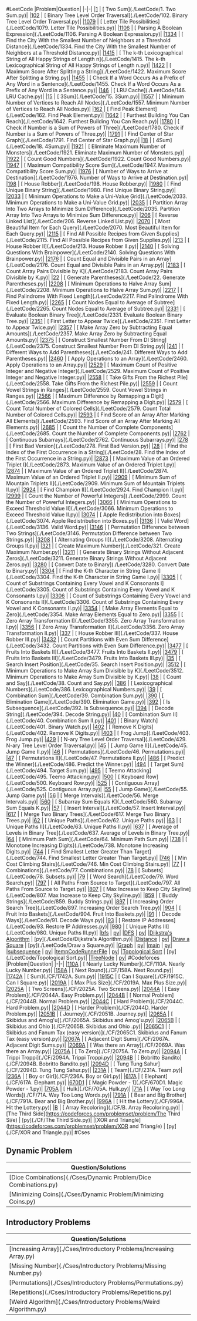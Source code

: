 #LeetCode
|Problem|Question|
|-|-|
|[1](https://leetcode.com/problems/two-sum
) | [ Two Sum](./LeetCode/1. Two Sum.py)|
|[102]() | [ Binary Tree Level Order Traversal](./LeetCode/102. Binary Tree Level Order Traversal.py)|
|[1079]() | [ Letter Tile Possibilities](./LeetCode/1079. Letter Tile Possibilities.py)|
|[1106]() | [ Parsing A Boolean Expression](./LeetCode/1106. Parsing A Boolean Expression.py)|
|[1334]() | [ Find the City With the Smallest Number of Neighbors at a Threshold Distance](./LeetCode/1334. Find the City With the Smallest Number of Neighbors at a Threshold Distance.py)|
|[1415]() | [ The k-th Lexicographical String of All Happy Strings of Length n](./LeetCode/1415. The k-th Lexicographical String of All Happy Strings of Length n.py)|
|[1422](https://leetcode.com/problems/maximum-score-after-splitting-a-string
) | [ Maximum Score After Splitting a String](./LeetCode/1422. Maximum Score After Splitting a String.py)|
|[1455]() | [ Check If a Word Occurs As a Prefix of Any Word in a Sentence](./LeetCode/1455. Check If a Word Occurs As a Prefix of Any Word in a Sentence.py)|
|[146]() | [ LRU Cache](./LeetCode/146. LRU Cache.py)|
|[15](https://leetcode.com/problems/two-sum
) | [ 3Sum](./LeetCode/15. 3Sum.py)|
|[1557]() | [ Minimum Number of Vertices to Reach All Nodes](./LeetCode/1557. Minimum Number of Vertices to Reach All Nodes.py)|
|[162](https://leetcode.com/problems/first-bad-version/
) | [ Find Peak Element](./LeetCode/162. Find Peak Element.py)|
|[1642]() | [ Furthest Building You Can Reach](./LeetCode/1642. Furthest Building You Can Reach.py)|
|[1780]() | [ Check if Number is a Sum of Powers of Three](./LeetCode/1780. Check if Number is a Sum of Powers of Three.py)|
|[1791]() | [ Find Center of Star Graph](./LeetCode/1791. Find Center of Star Graph.py)|
|[18](https://leetcode.com/problems/4sum
) | [ 4Sum](./LeetCode/18. 4Sum.py)|
|[1921]() | [ Eliminate Maximum Number of Monsters](./LeetCode/1921. Eliminate Maximum Number of Monsters.py)|
|[1922]() | [ Count Good Numbers](./LeetCode/1922. Count Good Numbers.py)|
|[1947]() | [ Maximum Compatibility Score Sum](./LeetCode/1947. Maximum Compatibility Score Sum.py)|
|[1976]() | [ Number of Ways to Arrive at Destination](./LeetCode/1976. Number of Ways to Arrive at Destination.py)|
|[198]() | [ House Robber](./LeetCode/198. House Robber.py)|
|[1980]() | [ Find Unique Binary String](./LeetCode/1980. Find Unique Binary String.py)|
|[2033]() | [ Minimum Operations to Make a Uni-Value Grid](./LeetCode/2033. Minimum Operations to Make a Uni-Value Grid.py)|
|[2035]() | [ Partition Array Into Two Arrays to Minimize Sum Difference](./LeetCode/2035. Partition Array Into Two Arrays to Minimize Sum Difference.py)|
|[206](https://leetcode.com/problems/reverse-linked-list
) | [ Reverse Linked List](./LeetCode/206. Reverse Linked List.py)|
|[2070]() | [ Most Beautiful Item for Each Query](./LeetCode/2070. Most Beautiful Item for Each Query.py)|
|[2115]() | [ Find All Possible Recipes from Given Supplies](./LeetCode/2115. Find All Possible Recipes from Given Supplies.py)|
|[213]() | [ House Robber II](./LeetCode/213. House Robber II.py)|
|[2140]() | [ Solving Questions With Brainpower](./LeetCode/2140. Solving Questions With Brainpower.py)|
|[2176]() | [ Count Equal and Divisible Pairs in an Array](./LeetCode/2176. Count Equal and Divisible Pairs in an Array.py)|
|[2183]() | [ Count Array Pairs Divisible by K](./LeetCode/2183. Count Array Pairs Divisible by K.py)|
|[22]() | [ Generate Parentheses](./LeetCode/22. Generate Parentheses.py)|
|[2208]() | [ Minimum Operations to Halve Array Sum](./LeetCode/2208. Minimum Operations to Halve Array Sum.py)|
|[2217]() | [ Find Palindrome With Fixed Length](./LeetCode/2217. Find Palindrome With Fixed Length.py)|
|[2265]() | [ Count Nodes Equal to Average of Subtree](./LeetCode/2265. Count Nodes Equal to Average of Subtree.py)|
|[2331]() | [ Evaluate Boolean Binary Tree](./LeetCode/2331. Evaluate Boolean Binary Tree.py)|
|[2351](https://leetcode.com/problems/first-letter-to-appear-twice
) | [ First Letter to Appear Twice](./LeetCode/2351. First Letter to Appear Twice.py)|
|[2357]() | [ Make Array Zero by Subtracting Equal Amounts](./LeetCode/2357. Make Array Zero by Subtracting Equal Amounts.py)|
|[2375]() | [ Construct Smallest Number From DI String](./LeetCode/2375. Construct Smallest Number From DI String.py)|
|[241]() | [ Different Ways to Add Parentheses](./LeetCode/241. Different Ways to Add Parentheses.py)|
|[2460]() | [ Apply Operations to an Array](./LeetCode/2460. Apply Operations to an Array.py)|
|[2529]() | [ Maximum Count of Positive Integer and Negative Integer](./LeetCode/2529. Maximum Count of Positive Integer and Negative Integer.py)|
|[2558](https://leetcode.com/problems/take-gifts-from-the-richest-pile
) | [ Take Gifts From the Richest Pile](./LeetCode/2558. Take Gifts From the Richest Pile.py)|
|[2559](https://leetcode.com/problems/count-vowel-strings-in-ranges
) | [ Count Vowel Strings in Ranges](./LeetCode/2559. Count Vowel Strings in Ranges.py)|
|[2566]() | [ Maximum Difference by Remapping a Digit](./LeetCode/2566. Maximum Difference by Remapping a Digit.py)|
|[2579]() | [ Count Total Number of Colored Cells](./LeetCode/2579. Count Total Number of Colored Cells.py)|
|[2593](https://leetcode.com/problems/find-score-of-an-array-after-marking-all-elements
) | [ Find Score of an Array After Marking All Elements](./LeetCode/2593. Find Score of an Array After Marking All Elements.py)|
|[2685]() | [ Count the Number of Complete Components](./LeetCode/2685. Count the Number of Complete Components.py)|
|[2762](https://leetcode.com/problems/continuous-subarrays
) | [ Continuous Subarrays](./LeetCode/2762. Continuous Subarrays.py)|
|[278](https://leetcode.com/problems/first-bad-version/
) | [ First Bad Version](./LeetCode/278. First Bad Version.py)|
|[28]() | [ Find the Index of the First Occurrence in a String](./LeetCode/28. Find the Index of the First Occurrence in a String.py)|
|[2873]() | [ Maximum Value of an Ordered Triplet I](./LeetCode/2873. Maximum Value of an Ordered Triplet I.py)|
|[2874]() | [ Maximum Value of an Ordered Triplet II](./LeetCode/2874. Maximum Value of an Ordered Triplet II.py)|
|[2909]() | [ Minimum Sum of Mountain Triplets II](./LeetCode/2909. Minimum Sum of Mountain Triplets II.py)|
|[2924]() | [ Find Champion II](./LeetCode/2924. Find Champion II.py)|
|[2999]() | [ Count the Number of Powerful Integers](./LeetCode/2999. Count the Number of Powerful Integers.py)|
|[3066]() | [ Minimum Operations to Exceed Threshold Value II](./LeetCode/3066. Minimum Operations to Exceed Threshold Value II.py)|
|[3074]() | [ Apple Redistribution into Boxes](./LeetCode/3074. Apple Redistribution into Boxes.py)|
|[3136]() | [ Valid Word](./LeetCode/3136. Valid Word.py)|
|[3146]() | [ Permutation Difference between Two Strings](./LeetCode/3146. Permutation Difference between Two Strings.py)|
|[3208]() | [ Alternating Groups II](./LeetCode/3208. Alternating Groups II.py)|
|[321]() | [ Create Maximum Number](./LeetCode/321. Create Maximum Number.py)|
|[3211]() | [ Generate Binary Strings Without Adjacent Zeros](./LeetCode/3211. Generate Binary Strings Without Adjacent Zeros.py)|
|[3280]() | [ Convert Date to Binary](./LeetCode/3280. Convert Date to Binary.py)|
|[3304]() | [ Find the K-th Character in String Game I](./LeetCode/3304. Find the K-th Character in String Game I.py)|
|[3305]() | [ Count of Substrings Containing Every Vowel and K Consonants I](./LeetCode/3305. Count of Substrings Containing Every Vowel and K Consonants I.py)|
|[3306]() | [ Count of Substrings Containing Every Vowel and K Consonants II](./LeetCode/3306. Count of Substrings Containing Every Vowel and K Consonants II.py)|
|[3354]() | [ Make Array Elements Equal to Zero](./LeetCode/3354. Make Array Elements Equal to Zero.py)|
|[3355]() | [ Zero Array Transformation I](./LeetCode/3355. Zero Array Transformation I.py)|
|[3356]() | [ Zero Array Transformation II](./LeetCode/3356. Zero Array Transformation II.py)|
|[337]() | [ House Robber III](./LeetCode/337. House Robber III.py)|
|[3432]() | [ Count Partitions with Even Sum Difference](./LeetCode/3432. Count Partitions with Even Sum Difference.py)|
|[3477]() | [ Fruits Into Baskets II](./LeetCode/3477. Fruits Into Baskets II.py)|
|[3479]() | [ Fruits Into Baskets III](./LeetCode/3479. Fruits Into Baskets III.py)|
|[35]() | [ Search Insert Position](./LeetCode/35. Search Insert Position.py)|
|[3512]() | [ Minimum Operations to Make Array Sum Divisible by K](./LeetCode/3512. Minimum Operations to Make Array Sum Divisible by K.py)|
|[38]() | [ Count and Say](./LeetCode/38. Count and Say.py)|
|[386]() | [ Lexicographical Numbers](./LeetCode/386. Lexicographical Numbers.py)|
|[39]() | [ Combination Sum](./LeetCode/39. Combination Sum.py)|
|[390]() | [ Elimination Game](./LeetCode/390. Elimination Game.py)|
|[392](https://leetcode.com/problems/is-subsequence
) | [ Is Subsequence](./LeetCode/392. Is Subsequence.py)|
|[394]() | [ Decode String](./LeetCode/394. Decode String.py)|
|[40]() | [ Combination Sum II](./LeetCode/40. Combination Sum II.py)|
|[401]() | [ Binary Watch](./LeetCode/401. Binary Watch.py)|
|[402]() | [ Remove K Digits](./LeetCode/402. Remove K Digits.py)|
|[403]() | [ Frog Jump](./LeetCode/403. Frog Jump.py)|
|[429]() | [ N-ary Tree Level Order Traversal](./LeetCode/429. N-ary Tree Level Order Traversal.py)|
|[45]() | [ Jump Game II](./LeetCode/45. Jump Game II.py)|
|[46]() | [ Permutations](./LeetCode/46. Permutations.py)|
|[47]() | [ Permutations II](./LeetCode/47. Permutations II.py)|
|[486]() | [ Predict the Winner](./LeetCode/486. Predict the Winner.py)|
|[494](https://leetcode.com/problems/target-sum
) | [ Target Sum](./LeetCode/494. Target Sum.py)|
|[495]() | [ Teemo Attacking](./LeetCode/495. Teemo Attacking.py)|
|[500](https://leetcode.com/problems/keyboard-row
) | [ Keyboard Row](./LeetCode/500. Keyboard Row.py)|
|[525]() | [ Contiguous Array](./LeetCode/525. Contiguous Array.py)|
|[55]() | [ Jump Game](./LeetCode/55. Jump Game.py)|
|[56](https://leetcode.com/problems/merge-intervals/
) | [ Merge Intervals](./LeetCode/56. Merge Intervals.py)|
|[560]() | [ Subarray Sum Equals K](./LeetCode/560. Subarray Sum Equals K.py)|
|[57](https://leetcode.com/problems/insert-interval/
) | [ Insert Interval](./LeetCode/57. Insert Interval.py)|
|[617]() | [ Merge Two Binary Trees](./LeetCode/617. Merge Two Binary Trees.py)|
|[62]() | [ Unique Paths](./LeetCode/62. Unique Paths.py)|
|[63]() | [ Unique Paths II](./LeetCode/63. Unique Paths II.py)|
|[637]() | [ Average of Levels in Binary Tree](./LeetCode/637. Average of Levels in Binary Tree.py)|
|[64]() | [ Minimum Path Sum](./LeetCode/64. Minimum Path Sum.py)|
|[738]() | [ Monotone Increasing Digits](./LeetCode/738. Monotone Increasing Digits.py)|
|[744](https://leetcode.com/problems/first-bad-version
) | [ Find Smallest Letter Greater Than Target](./LeetCode/744. Find Smallest Letter Greater Than Target.py)|
|[746]() | [ Min Cost Climbing Stairs](./LeetCode/746. Min Cost Climbing Stairs.py)|
|[77]() | [ Combinations](./LeetCode/77. Combinations.py)|
|[78]() | [ Subsets](./LeetCode/78. Subsets.py)|
|[79]() | [ Word Search](./LeetCode/79. Word Search.py)|
|[797]() | [ All Paths From Source to Target](./LeetCode/797. All Paths From Source to Target.py)|
|[807]() | [ Max Increase to Keep City Skyline](./LeetCode/807. Max Increase to Keep City Skyline.py)|
|[859]() | [ Buddy Strings](./LeetCode/859. Buddy Strings.py)|
|[897]() | [ Increasing Order Search Tree](./LeetCode/897. Increasing Order Search Tree.py)|
|[904]() | [ Fruit Into Baskets](./LeetCode/904. Fruit Into Baskets.py)|
|[91]() | [ Decode Ways](./LeetCode/91. Decode Ways.py)|
|[93]() | [ Restore IP Addresses](./LeetCode/93. Restore IP Addresses.py)|
|[980]() | [ Unique Paths III](./LeetCode/980. Unique Paths III.py)|
|[bfs]() | [py](./LeetCode/bfs.py)|
|[DFS]() | [py](./LeetCode/DFS.py)|
|[Dijkstra's Algorithm]() | [py](./LeetCode/Dijkstra's Algorithm.py)|
|[Distance]() | [py](./LeetCode/Distance.py)|
|[Draw a Square]() | [py](./LeetCode/Draw a Square.py)|
|[Graph]() | [py](./LeetCode/Graph.py)|
|[main]() | [py](./LeetCode/main.py)|
|[subsequence]() | [py](./LeetCode/subsequence.py)|
|[tempCodeRunnerFile]() | [py](./LeetCode/tempCodeRunnerFile.py)|
|[Topological Sort]() | [py](./LeetCode/Topological Sort.py)|
|[TreeNode]() | [py](./LeetCode/TreeNode.py)|
#Codeforces
|Problem|Question|
|-|-|
|[110A](https://codeforces.com/problemset/problem/11/A) | [ Nearly Lucky Number](./CF/110A. Nearly Lucky Number.py)|
|[158A](https://codeforces.com/problemset/problem/15/A) | [ Next Round](./CF/158A. Next Round.py)|
|[1742A](https://codeforces.com/problemset/problem/174/A) | [ Sum](./CF/1742A. Sum.py)|
|[1915C](https://codeforces.com/problemset/problem/191/C) | [ Can I Square](./CF/1915C. Can I Square.py)|
|[2019A](https://codeforces.com/problemset/problem/201/A) | [ Max Plus Size](./CF/2019A. Max Plus Size.py)|
|[2025A](https://codeforces.com/problemset/problem/202/A) | [ Two Screens](./CF/2025A. Two Screens.py)|
|[2044A](https://codeforces.com/problemset/problem/204/A) | [ Easy Problem](./CF/2044A. Easy Problem.py)|
|[2044B](https://codeforces.com/problemset/problem/204/B) | [ Normal Problem](./CF/2044B. Normal Problem.py)|
|[2044C](https://codeforces.com/problemset/problem/204/C) | [ Hard Problem](./CF/2044C. Hard Problem.py)|
|[2044D](https://codeforces.com/problemset/problem/204/D) | [ Harder Problem](./CF/2044D. Harder Problem.py)|
|[2051B](https://codeforces.com/problemset/problem/205/B) | [ Journey](./CF/2051B. Journey.py)|
|[2065A](https://codeforces.com/problemset/problem/206/A) | [ Skibidus and Amog'u](./CF/2065A. Skibidus and Amog'u.py)|
|[2065B](https://codeforces.com/problemset/problem/206/B) | [ Skibidus and Ohio ](./CF/2065B. Skibidus and Ohio .py)|
|[2065C1](https://codeforces.com/problemset/problem/2065/1) | [ Skibidus and Fanum Tax (easy version)](./CF/2065C1. Skibidus and Fanum Tax (easy version).py)|
|[2067A](https://codeforces.com/problemset/problem/206/A) | [ Adjacent Digit Sums](./CF/2067A. Adjacent Digit Sums.py)|
|[2069A](https://codeforces.com/problemset/problem/206/A) | [ Was there an Array](./CF/2069A. Was there an Array.py)|
|[2075A](https://codeforces.com/problemset/problem/207/A) | [ To Zero](./CF/2075A. To Zero.py)|
|[2094A](https://codeforces.com/problemset/problem/209/A) | [ Trippi Troppi](./CF/2094A. Trippi Troppi.py)|
|[2094B](https://codeforces.com/problemset/problem/209/B) | [ Bobritto Bandito](./CF/2094B. Bobritto Bandito.py)|
|[2094D](https://codeforces.com/problemset/problem/209/D) | [ Tung Tung Sahur](./CF/2094D. Tung Tung Sahur.py)|
|[231A](https://codeforces.com/problemset/problem/23/A) | [ Team](./CF/231A. Team.py)|
|[236A](https://codeforces.com/problemset/problem/23/A) | [ Boy or Girl](./CF/236A. Boy or Girl.py)|
|[617A](https://codeforces.com/problemset/problem/61/A) | [ Elephant](./CF/617A. Elephant.py)|
|[670D1](https://codeforces.com/problemset/problem/670/1) | [ Magic Powder - 1](./CF/670D1. Magic Powder - 1.py)|
|[705A](https://codeforces.com/problemset/problem/70/A) | [ Hulk](./CF/705A. Hulk.py)|
|[71A](https://codeforces.com/problemset/problem/7/A) | [ Way Too Long Words](./CF/71A. Way Too Long Words.py)|
|[791A](https://codeforces.com/problemset/problem/79/A) | [ Bear and Big Brother](./CF/791A. Bear and Big Brother.py)|
|[996A](https://codeforces.com/problemset/problem/99/A) | [ Hit the Lottery](./CF/996A. Hit the Lottery.py)|
|[B](https://codeforces.com/problemset/problem//B) | [ Array Recoloring](./CF/B. Array Recoloring.py)|
|[The Third Side](https://codeforces.com/problemset/problem/The Third Si/e) | [py](./CF/The Third Side.py)|
|[XOR and Triangle](https://codeforces.com/problemset/problem/XOR and Triang/e) | [py](./CF/XOR and Triangle.py)|
#Cses
## Dynamic Problem
|Question/Solutions|
|-|
|[Dice Combinations](./Cses/Dynamic Problem/Dice Combinations.py)|
|[Minimizing Coins](./Cses/Dynamic Problem/Minimizing Coins.py)|
## Introductory Problems
|Question/Solutions|
|-|
|[Increasing Array](./Cses/Introductory Problems/Increasing Array.py)|
|[Missing Number](./Cses/Introductory Problems/Missing Number.py)|
|[Permutations](./Cses/Introductory Problems/Permutations.py)|
|[Repetitions](./Cses/Introductory Problems/Repetitions.py)|
|[Weird Algorithm](./Cses/Introductory Problems/Weird Algorithm.py)|
